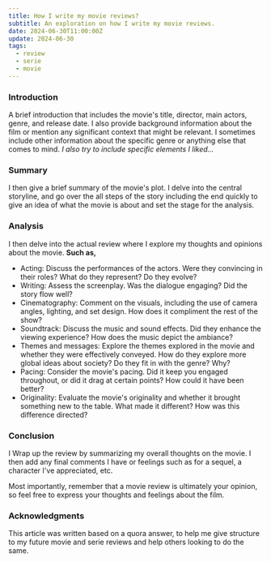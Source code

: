 ```yaml
---
title: How I write my movie reviews?
subtitle: An exploration on how I write my movie reviews.
date: 2024-06-30T11:00:00Z
update: 2024-06-30
tags: 
  - review
  - serie
  - movie
---
```


### Introduction
A brief introduction that includes the movie's title, director, main actors, genre, and release date. I also provide background information about the film or mention any significant context that might be relevant. I sometimes include other information about the specific genre or anything else that comes to mind. *I also try to include specific elements I liked...*

### Summary
I then give a brief summary of the movie's plot. I delve into the central storyline, and go over the all steps of the story including the end quickly to give an idea of what the movie is about and set the stage for the analysis.

### Analysis
I then delve into the actual review where I explore my thoughts and opinions about the movie. **Such as,**

- Acting: Discuss the performances of the actors. Were they convincing in their roles? What do they represent? Do they evolve?
- Writing: Assess the screenplay. Was the dialogue engaging? Did the story flow well?
- Cinematography: Comment on the visuals, including the use of camera angles, lighting, and set design. How does it compliment the rest of the show?
- Soundtrack: Discuss the music and sound effects. Did they enhance the viewing experience? How does the music depict the ambiance?
- Themes and messages: Explore the themes explored in the movie and whether they were effectively conveyed. How do they explore more global ideas about society? Do they fit in with the genre? Why?
- Pacing: Consider the movie's pacing. Did it keep you engaged throughout, or did it drag at certain points? How could it have been better?
- Originality: Evaluate the movie's originality and whether it brought something new to the table. What made it different? How was this difference directed?

### Conclusion
I Wrap up the review by summarizing my overall thoughts on the movie. I then add any final comments I have or feelings such as for a sequel, a character I've appreciated, etc.

Most importantly, remember that a movie review is ultimately your opinion, so feel free to express your thoughts and feelings about the film.

### Acknowledgments
This article was written based on a quora answer, to help me give structure to my future movie and serie reviews and help others looking to do the same.